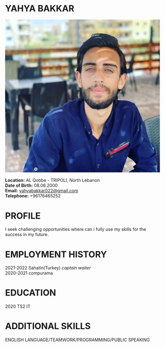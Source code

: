 # YAHYA BAKKAR

![This is Yahya Bakkar image.](./img.jpg "This is Yahya Bakkar image.")

**Location:** AL Qobbe - TRIPOLI, North Lebanon  
**Date of Birth:** 08.06.2000   
**Email:** yahyabakkar022@gmail.com  
**Telephone:** +96176465252

# PROFILE
I seek challenging opportunities where can i fully use my skills for the success in my future.


# EMPLOYMENT HISTORY
2021-2022    Sahatin(Turkey)         *captain waiter*  
2020-2021    compurama

# EDUCATION
2020                TS2 IT


# ADDITIONAL SKILLS
ENGLISH LANGUAGE/TEAMWORK/PROGRAMMING/PUBLIC SPEAKING